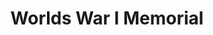 ---
pid: WS96
title: Worlds War I Memorial
location_transcription: Washington Square
zipcode: '19108'
outside_phl: 'Philadelphia PA '
neighborhood: Northern Liberties,Loft District
age: '7.5'
age_range: 6-13
instagram: 
image_file_name: WS_96.jpg
proposal_transcription: 
topic: Armed Forces,History
topic_summary: 0, 0
type: Memorial
keywords_other: World War I
credit: Yal
image_labels: 
twitter: 
facebook: 
permalink: "/monuments/ws96/"
layout: item-page
---